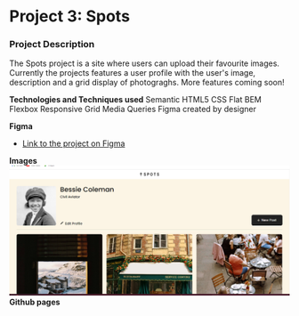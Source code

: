 # Project 3: Spots

### Project Description

The Spots project is a site where users can upload their favourite images. Currently the projects features a user profile with the user's image, description and a grid display of photograghs. More features coming soon!

**Technologies and Techniques used**
Semantic HTML5
CSS
Flat BEM
Flexbox
Responsive Grid
Media Queries
Figma created by designer

**Figma**

- [Link to the project on Figma](https://www.figma.com/file/BBNm2bC3lj8QQMHlnqRsga/Sprint-3-Project-%E2%80%94-Spots?type=design&node-id=2%3A60&mode=design&t=afgNFybdorZO6cQo-1)

**Images**
![Screenshot](images/project-screenshot.png)
**Github pages**
